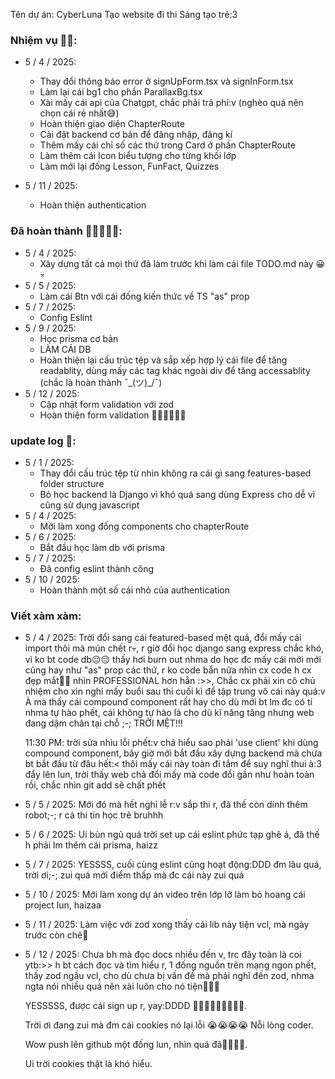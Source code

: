 Tên dự án: CyberLuna Tạo website đi thi Sáng tạo trẻ:3

### Nhiệm vụ 🥲🥶:

- 5 / 4 / 2025:

    - Thay đổi thông báo error ở signUpForm.tsx và signInForm.tsx
    - Làm lại cái bg1 cho phần ParallaxBg.tsx
    - Xài mấy cái api của Chatgpt, chắc phải trả phí:v (nghèo quá nên chọn cái rẻ nhất😅)
    - Hoàn thiện giao diện ChapterRoute
    - Cài đặt backend cơ bản để đăng nhập, đăng kí
    - Thêm mấy cái chỉ số các thứ trong Card ở phần ChapterRoute
    - Làm thêm cái Icon biểu tượng cho từng khối lớp
    - Làm mới lại đống Lesson, FunFact, Quizzes

- 5 / 11 / 2025:
    - Hoàn thiện authentication

### Đã hoàn thành 🥰🥰🥰🫠🫠:

- 5 / 4 / 2025:
    - Xây dựng tất cả mọi thứ đã làm trước khi làm cái file TODO.md này 😀💀
- 5 / 5 / 2025:
    - Làm cái Btn với cái đống kiến thức về TS "as" prop
- 5 / 7 / 2025:
    - Config Eslint
- 5 / 9 / 2025:
    - Học prisma cơ bản
    - LÀM CÁI DB
    - Hoàn thiện lại cấu trúc tệp và sắp xếp hợp lý cái file để tăng readablity, dùng mấy các tag khác ngoài div để tăng accessablity (chắc là hoàn thành ¯\_(ツ)\_/¯)
- 5 / 12 / 2025:
    - Cập nhật form validation với zod
    - Hoàn thiện form validation 🎉🎉🎉🎊🎊🎊

### update log 📝:

- 5 / 1 / 2025:
    - Thay đổi cấu trúc tệp từ nhìn không ra cái gì sang features-based folder structure
    - Bỏ học backend là Django vì khó quá sang dùng Express cho dễ vì cũng sử dụng javascript
- 5 / 4 / 2025:
    - Mới làm xong đống components cho chapterRoute
- 5 / 6 / 2025:
    - Bắt đầu học làm db với prisma
- 5 / 7 / 2025:
    - Đã config eslint thành công
- 5 / 10 / 2025:
    - Hoàn thành một số cái nhỏ của authentication

### Viết xàm xàm:

- 5 / 4 / 2025:
  Trời đổi sang cái featured-based mệt quá, đổi mấy cái import thôi mà mún chết r💀, r giờ đổi học django sang express chắc khó, vì ko bt code db😔😔 thấy hơi burn out nhma do học đc mấy cái mới mới cũng hay như "as" prop các thứ, r ko code bẩn nữa nhìn cx code h cx đẹp mắt🥰🥰 nhìn PROFESSIONAL hơn hẳn :>>, Chắc cx phải xin cô chủ nhiệm cho xin nghỉ mấy buổi sau thi cuối kì để tập trung vô cái này quá:v À mà thấy cái compound component rất hay cho dù mới bt lm đc có tí nhma tự hào phết, cái không tự hào là cho dù kĩ năng tăng nhưng web đang dậm chân tại chỗ ;-; TRỜI MỆT!!!

    11:30 PM: trời sửa nhìu lỗi phết:v chả hiểu sao phải 'use client' khi dùng compound component, bây giờ mới bắt đầu xây dựng backend mà chưa bt bắt đầu từ đâu hết:<
    thôi mấy cái này toàn đi tắm để suy nghĩ thui à:3 đẩy lên lun, trời thấy web chả đổi mấy mà code đổi gần như hoàn toàn rồi, chắc nhìn git add sẽ chất phết

- 5 / 5 / 2025:
  Mới đó mà hết nghỉ lễ r:v sắp thi r, đã thế còn dính thêm robot;-;
  r cả thi tin học trẻ bruhhh

- 5 / 6 / 2025:
  Ui bùn ngủ quá
  trời set up cái eslint phức tạp ghê á, đã thế h phải lm thêm cái prisma, haizz

- 5 / 7 / 2025:
  YESSSS, cuối cùng eslint cũng hoạt động:DDD đm lâu quá, trời ơi;-; zui quá mới điểm thấp mà đc cái này zui quá

- 5 / 10 / 2025:
  Mới làm xong dự án video trên lớp lỡ làm bỏ hoang cái project lun, haizaa

- 5 / 11 / 2025:
  Làm việc với zod xong thấy cái lib này tiện vcl, mà ngày trước còn chê🙂

- 5 / 12 / 2025:
  Chưa bh mà đọc docs nhiều đến v, trc đây toàn là coi ytb:>> h bt cách đọc và tìm hiểu r, 1 đống nguồn trên mạng ngon phết, thấy zod ngầu vcl, cho dù chưa bị vấn đề mà phải nghĩ đến zod, nhma ngta nói nhiều quá nên xài luôn cho nó tiện🙂🙂🙂

    YESSSSS, được cái sign up r, yay:DDDD 🎉🎉🎊🎊🎉🎉🎉🎊🎊.

    Trời ơi đang zui mà đm cái cookies nó lại lỗi 😭😭😭😭 Nỗi lòng coder.

    Wow push lên github một đống lun, nhìn quá đã🙂🙂🙂😅.

    Ui trời cookies thật là khó hiểu.
